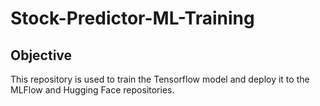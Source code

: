 # Stock-Predictor-ML-Training

## Objective

This repository is used to train the Tensorflow model and deploy it to the MLFlow and Hugging Face repositories.

